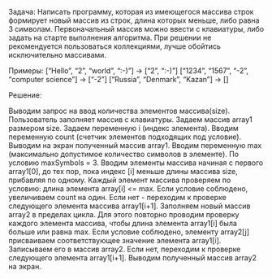 Задача:
Написать программу, которая из имеющегося массива строк формирует новый массив из строк, длина которых меньше, либо равна 3 символам. Первоначальный массив можно ввести с клавиатуры, либо задать на старте выполнения алгоритма. При решении не рекомендуется пользоваться коллекциями, лучше обойтись исключительно массивами.

Примеры: [“Hello”, “2”, “world”, “:-)”] → [“2”, “:-)”] [“1234”, “1567”, “-2”, “computer science”] → [“-2”] [“Russia”, “Denmark”, “Kazan”] → []

Решение:

Выводим запрос на ввод количества элементов массива(size).
Пользователь заполняет массив с клавиатуры.
Задаем массив array1 размером size.
Задаем переменную i (индекс элемента).
Вводим переменную count (счетчик элементов подходящих под условие).
Выводим на экран полученный массив array1.
Вводим переменную max (максимально допустимое количество символов в элементе). По условию maxSymbols = 3.
Вводим элементы массива начиная с первого array1[0], до тех пор, пока индекс [i] меньше длины массива size, прибавляя по одному.
Каждый элемент массива проверяем по условию: длина элемента array[i] <= max.
Если условие соблюдено, увеличиваем count на один.
Если нет - переходим к проверке следующего элемента массива array1[i+1].
Заполняем новый массив array2 в пределах цикла. Для этого повторно проводим проверку каждого элемента массива, чтобы длина элемента array1[i] была больше или равна max.
Если условие соблюдено, элементу array2[j] присваиваем соответствующее значение элемента array1[i]. Записываем его в массив array2. Если нет, переходим к проверке следующего элемента array1[i+1].
Выводим полученный массив array2 на экран.